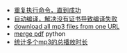 - [重复执行命令，直到成功](./repetDo.md)
- [自动编译，解决没有证书导致编译失败](./RepeatDoInWin10.md)
- [download all mp3 files from one URL](./downloadFromURL.md)
- [merge pdf](./mergePDF.md) python
- [统计多个mp3的总播放时长](./mp3_duration.md)
